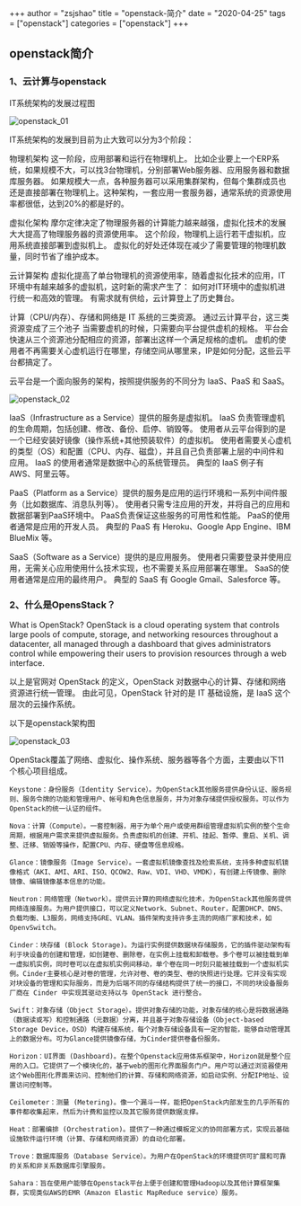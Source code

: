 +++
author = "zsjshao"
title = "openstack-简介"
date = "2020-04-25"
tags = ["openstack"]
categories = ["openstack"]
+++

## openstack简介

<!-- more -->

### 1、云计算与openstack

IT系统架构的发展过程图

![openstack_01](http://images.zsjshao.net/openstack/openstack_01.png)

IT系统架构的发展到目前为止大致可以分为3个阶段：

物理机架构 这一阶段，应用部署和运行在物理机上。 比如企业要上一个ERP系统，如果规模不大，可以找3台物理机，分别部署Web服务器、应用服务器和数据库服务器。 如果规模大一点，各种服务器可以采用集群架构，但每个集群成员也还是直接部署在物理机上。这种架构，一套应用一套服务器，通常系统的资源使用率都很低，达到20%的都是好的。

虚拟化架构 摩尔定律决定了物理服务器的计算能力越来越强，虚拟化技术的发展大大提高了物理服务器的资源使用率。 这个阶段，物理机上运行若干虚拟机，应用系统直接部署到虚拟机上。 虚拟化的好处还体现在减少了需要管理的物理机数量，同时节省了维护成本。

云计算架构 虚拟化提高了单台物理机的资源使用率，随着虚拟化技术的应用，IT环境中有越来越多的虚拟机，这时新的需求产生了： 如何对IT环境中的虚拟机进行统一和高效的管理。 有需求就有供给，云计算登上了历史舞台。

计算（CPU/内存）、存储和网络是 IT 系统的三类资源。 通过云计算平台，这三类资源变成了三个池子 当需要虚机的时候，只需要向平台提供虚机的规格。 平台会快速从三个资源池分配相应的资源，部署出这样一个满足规格的虚机。 虚机的使用者不再需要关心虚机运行在哪里，存储空间从哪里来，IP是如何分配，这些云平台都搞定了。

云平台是一个面向服务的架构，按照提供服务的不同分为 IaaS、PaaS 和 SaaS。

![openstack_02](http://images.zsjshao.net/openstack/openstack_02.png)

IaaS（Infrastructure as a Service）提供的服务是虚拟机。 IaaS 负责管理虚机的生命周期，包括创建、修改、备份、启停、销毁等。 使用者从云平台得到的是一个已经安装好镜像（操作系统+其他预装软件）的虚拟机。 使用者需要关心虚机的类型（OS）和配置（CPU、内存、磁盘），并且自己负责部署上层的中间件和应用。 IaaS 的使用者通常是数据中心的系统管理员。 典型的 IaaS 例子有 AWS、阿里云等。

PaaS（Platform as a Service）提供的服务是应用的运行环境和一系列中间件服务（比如数据库、消息队列等）。 使用者只需专注应用的开发，并将自己的应用和数据部署到PaaS环境中。 PaaS负责保证这些服务的可用性和性能。 PaaS的使用者通常是应用的开发人员。 典型的 PaaS 有 Heroku、Google App Engine、IBM BlueMix 等。

SaaS（Software as a Service）提供的是应用服务。 使用者只需要登录并使用应用，无需关心应用使用什么技术实现，也不需要关系应用部署在哪里。 SaaS的使用者通常是应用的最终用户。 典型的 SaaS 有 Google Gmail、Salesforce 等。

### 2、什么是OpensStack？

What is OpenStack? OpenStack is a cloud operating system that controls large pools of compute, storage, and networking resources throughout a datacenter, all managed through a dashboard that gives administrators control while empowering their users to provision resources through a web interface.

以上是官网对 OpenStack 的定义，OpenStack 对数据中心的计算、存储和网络资源进行统一管理。 由此可见，OpenStack 针对的是 IT 基础设施，是 IaaS 这个层次的云操作系统。

以下是openstack架构图

![openstack_03](http://images.zsjshao.net/openstack/openstack_03.png)

OpenStack覆盖了网络、虚拟化、操作系统、服务器等各个方面，主要由以下11个核心项目组成。
```
Keystone：身份服务（Identity Service）。为OpenStack其他服务提供身份认证、服务规则、服务令牌的功能和管理用户、帐号和角色信息服务，并为对象存储提供授权服务。可以作为OpenStack的统一认证的组件。

Nova：计算（Compute）。一套控制器，用于为单个用户或使用群组管理虚拟机实例的整个生命周期，根据用户需求来提供虚拟服务。负责虚拟机的创建、开机、挂起、暂停、重启、关机、调整、迁移、销毁等操作，配置CPU、内存、硬盘等信息规格。

Glance：镜像服务（Image Service）。一套虚拟机镜像查找及检索系统，支持多种虚拟机镜像格式（AKI、AMI、ARI、ISO、QCOW2、Raw、VDI、VHD、VMDK），有创建上传镜像、删除镜像、编辑镜像基本信息的功能。

Neutron：网络管理（Network）。提供云计算的网络虚拟化技术，为OpenStack其他服务提供网络连接服务。为用户提供接口，可以定义Network、Subnet、Router，配置DHCP、DNS、负载均衡、L3服务，网络支持GRE、VLAN。插件架构支持许多主流的网络厂家和技术，如OpenvSwitch。

Cinder：块存储 (Block Storage)。为运行实例提供数据块存储服务，它的插件驱动架构有利于块设备的创建和管理，如创建卷、删除卷，在实例上挂载和卸载卷。多个卷可以被挂载到单一虚拟机实例，同时卷可以在虚拟机实例间移动，单个卷在同一时刻只能被挂载到一个虚拟机实例。Cinder主要核心是对卷的管理，允许对卷、卷的类型、卷的快照进行处理。它并没有实现对块设备的管理和实际服务，而是为后端不同的存储结构提供了统一的接口，不同的块设备服务厂商在 Cinder 中实现其驱动支持以与 OpenStack 进行整合。

Swift：对象存储（Object Storage）。提供对象存储的功能，对象存储的核心是将数据通路（数据读或写）和控制通路（元数据）分离，并且基于对象存储设备（Object-based Storage Device，OSD）构建存储系统，每个对象存储设备具有一定的智能，能够自动管理其上的数据分布。可为Glance提供镜像存储，为Cinder提供卷备份服务。

Horizon：UI界面 (Dashboard)。在整个Openstack应用体系框架中，Horizon就是整个应用的入口。它提供了一个模块化的，基于web的图形化界面服务门户。用户可以通过浏览器使用这个Web图形化界面来访问、控制他们的计算、存储和网络资源，如启动实例、分配IP地址、设置访问控制等。

Ceilometer：测量 (Metering)。像一个漏斗一样，能把OpenStack内部发生的几乎所有的事件都收集起来，然后为计费和监控以及其它服务提供数据支撑。

Heat：部署编排 (Orchestration)。提供了一种通过模板定义的协同部署方式，实现云基础设施软件运行环境（计算、存储和网络资源）的自动化部署。

Trove：数据库服务（Database Service）。为用户在OpenStack的环境提供可扩展和可靠的关系和非关系数据库引擎服务。

Sahara：旨在使用户能够在Openstack平台上便于创建和管理Hadoop以及其他计算框架集群，实现类似AWS的EMR（Amazon Elastic MapReduce service）服务。
```
